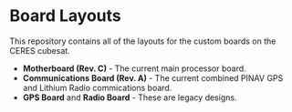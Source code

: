 # Board Layouts

This repository contains all of the layouts for the custom boards on the CERES cubesat.

- **Motherboard (Rev. C)** - The current main processor board.
- **Communications Board (Rev. A)** - The current combined PINAV GPS and Lithium Radio commications board.
- **GPS Board** and **Radio Board** - These are legacy designs.

